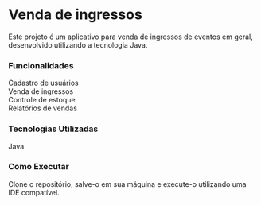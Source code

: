 <h1>Venda de ingressos</h1>

Este projeto é um aplicativo para venda de ingressos de eventos em geral, desenvolvido utilizando a tecnologia Java.

<h3>Funcionalidades</h3>
Cadastro de usuários <br>
Venda de ingressos <br>
Controle de estoque <br>
Relatórios de vendas <br>
<h3>Tecnologias Utilizadas</h3>
Java

<h3>Como Executar</h3>
Clone o repositório, salve-o em sua máquina e execute-o utilizando uma IDE compatível.
